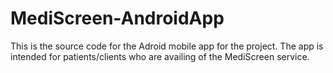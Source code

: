 # MediScreen-AndroidApp

This is the source code for the Adroid mobile app for the project. 
The app is intended for patients/clients who are availing of the MediScreen service.

